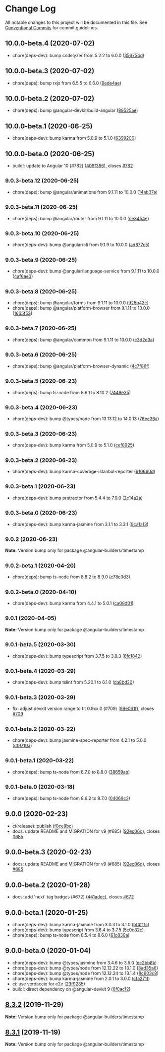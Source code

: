 # Change Log

All notable changes to this project will be documented in this file.
See [Conventional Commits](https://conventionalcommits.org) for commit guidelines.

## 10.0.0-beta.4 (2020-07-02)

* chore(deps-dev): bump codelyzer from 5.2.2 to 6.0.0 ([356754d](https://github.com/just-jeb/angular-builders/tree/master/packages/timestamp/commit/356754d))





## 10.0.0-beta.3 (2020-07-02)

* chore(deps): bump rxjs from 6.5.5 to 6.6.0 ([9ede4ae](https://github.com/just-jeb/angular-builders/tree/master/packages/timestamp/commit/9ede4ae))





## 10.0.0-beta.2 (2020-07-02)

* chore(deps): bump @angular-devkit/build-angular ([89525ae](https://github.com/just-jeb/angular-builders/tree/master/packages/timestamp/commit/89525ae))





## 10.0.0-beta.1 (2020-06-25)

* chore(deps-dev): bump karma from 5.0.9 to 5.1.0 ([6399200](https://github.com/just-jeb/angular-builders/tree/master/packages/timestamp/commit/6399200))





## 10.0.0-beta.0 (2020-06-25)

* build!: update to Angular 10 (#782) ([409f356](https://github.com/just-jeb/angular-builders/tree/master/packages/timestamp/commit/409f356)), closes [#782](https://github.com/just-jeb/angular-builders/tree/master/packages/timestamp/issues/782)





## <small>9.0.3-beta.12 (2020-06-25)</small>

* chore(deps): bump @angular/animations from 9.1.11 to 10.0.0 ([14ab37a](https://github.com/just-jeb/angular-builders/tree/master/packages/timestamp/commit/14ab37a))





## <small>9.0.3-beta.11 (2020-06-25)</small>

* chore(deps): bump @angular/router from 9.1.11 to 10.0.0 ([de3454e](https://github.com/just-jeb/angular-builders/tree/master/packages/timestamp/commit/de3454e))





## <small>9.0.3-beta.10 (2020-06-25)</small>

* chore(deps-dev): bump @angular/cli from 9.1.9 to 10.0.0 ([ad877c5](https://github.com/just-jeb/angular-builders/tree/master/packages/timestamp/commit/ad877c5))





## <small>9.0.3-beta.9 (2020-06-25)</small>

* chore(deps-dev): bump @angular/language-service from 9.1.11 to 10.0.0 ([4af6ae3](https://github.com/just-jeb/angular-builders/tree/master/packages/timestamp/commit/4af6ae3))





## <small>9.0.3-beta.8 (2020-06-25)</small>

* chore(deps): bump @angular/forms from 9.1.11 to 10.0.0 ([d25b43c](https://github.com/just-jeb/angular-builders/tree/master/packages/timestamp/commit/d25b43c))
* chore(deps): bump @angular/platform-browser from 9.1.11 to 10.0.0 ([1665f53](https://github.com/just-jeb/angular-builders/tree/master/packages/timestamp/commit/1665f53))





## <small>9.0.3-beta.7 (2020-06-25)</small>

* chore(deps): bump @angular/common from 9.1.11 to 10.0.0 ([c3d2e3a](https://github.com/just-jeb/angular-builders/tree/master/packages/timestamp/commit/c3d2e3a))





## <small>9.0.3-beta.6 (2020-06-25)</small>

* chore(deps): bump @angular/platform-browser-dynamic ([4c7f86f](https://github.com/just-jeb/angular-builders/tree/master/packages/timestamp/commit/4c7f86f))





## <small>9.0.3-beta.5 (2020-06-23)</small>

* chore(deps): bump ts-node from 8.9.1 to 8.10.2 ([7448e35](https://github.com/just-jeb/angular-builders/tree/master/packages/timestamp/commit/7448e35))





## <small>9.0.3-beta.4 (2020-06-23)</small>

* chore(deps-dev): bump @types/node from 13.13.12 to 14.0.13 ([76ee36a](https://github.com/just-jeb/angular-builders/tree/master/packages/timestamp/commit/76ee36a))





## <small>9.0.3-beta.3 (2020-06-23)</small>

* chore(deps-dev): bump karma from 5.0.9 to 5.1.0 ([cef8925](https://github.com/just-jeb/angular-builders/tree/master/packages/timestamp/commit/cef8925))





## <small>9.0.3-beta.2 (2020-06-23)</small>

* chore(deps-dev): bump karma-coverage-istanbul-reporter ([910660d](https://github.com/just-jeb/angular-builders/tree/master/packages/timestamp/commit/910660d))





## <small>9.0.3-beta.1 (2020-06-23)</small>

* chore(deps-dev): bump protractor from 5.4.4 to 7.0.0 ([2c14a2a](https://github.com/just-jeb/angular-builders/tree/master/packages/timestamp/commit/2c14a2a))





## <small>9.0.3-beta.0 (2020-06-23)</small>

* chore(deps-dev): bump karma-jasmine from 3.1.1 to 3.3.1 ([9ca1a13](https://github.com/just-jeb/angular-builders/tree/master/packages/timestamp/commit/9ca1a13))





## <small>9.0.2 (2020-06-23)</small>

**Note:** Version bump only for package @angular-builders/timestamp

## <small>9.0.2-beta.1 (2020-04-20)</small>

- chore(deps): bump ts-node from 8.8.2 to 8.9.0 ([c78c0d3](https://github.com/just-jeb/angular-builders/tree/master/packages/timestamp/commit/c78c0d3))

## <small>9.0.2-beta.0 (2020-04-10)</small>

- chore(deps-dev): bump karma from 4.4.1 to 5.0.1 ([ca08d01](https://github.com/just-jeb/angular-builders/tree/master/packages/timestamp/commit/ca08d01))

## <small>9.0.1 (2020-04-05)</small>

**Note:** Version bump only for package @angular-builders/timestamp

## <small>9.0.1-beta.5 (2020-03-30)</small>

- chore(deps-dev): bump typescript from 3.7.5 to 3.8.3 ([8fc1842](https://github.com/just-jeb/angular-builders/tree/master/packages/timestamp/commit/8fc1842))

## <small>9.0.1-beta.4 (2020-03-29)</small>

- chore(deps-dev): bump tslint from 5.20.1 to 6.1.0 ([da8bd20](https://github.com/just-jeb/angular-builders/tree/master/packages/timestamp/commit/da8bd20))

## <small>9.0.1-beta.3 (2020-03-29)</small>

- fix: adjust devkit version range to fit 0.9xx.0 (#709) ([99e061f](https://github.com/just-jeb/angular-builders/tree/master/packages/timestamp/commit/99e061f)), closes [#709](https://github.com/just-jeb/angular-builders/tree/master/packages/timestamp/issues/709)

## <small>9.0.1-beta.2 (2020-03-22)</small>

- chore(deps-dev): bump jasmine-spec-reporter from 4.2.1 to 5.0.0 ([df9710a](https://github.com/just-jeb/angular-builders/tree/master/packages/timestamp/commit/df9710a))

## <small>9.0.1-beta.1 (2020-03-22)</small>

- chore(deps): bump ts-node from 8.7.0 to 8.8.0 ([38659ab](https://github.com/just-jeb/angular-builders/tree/master/packages/timestamp/commit/38659ab))

## <small>9.0.1-beta.0 (2020-03-18)</small>

- chore(deps): bump ts-node from 8.6.2 to 8.7.0 ([04069c3](https://github.com/just-jeb/angular-builders/tree/master/packages/timestamp/commit/04069c3))

## 9.0.0 (2020-02-23)

- ci(release): publish ([f0ce8bc](https://github.com/just-jeb/angular-builders/tree/master/packages/timestamp/commit/f0ce8bc))
- docs: update README and MIGRATION for v9 (#685) ([92ec06d](https://github.com/just-jeb/angular-builders/tree/master/packages/timestamp/commit/92ec06d)), closes [#685](https://github.com/just-jeb/angular-builders/tree/master/packages/timestamp/issues/685)

## 9.0.0-beta.3 (2020-02-23)

- docs: update README and MIGRATION for v9 (#685) ([92ec06d](https://github.com/just-jeb/angular-builders/tree/master/packages/timestamp/commit/92ec06d)), closes [#685](https://github.com/just-jeb/angular-builders/tree/master/packages/timestamp/issues/685)

## 9.0.0-beta.2 (2020-01-28)

- docs: add 'next' tag badges (#672) ([441adec](https://github.com/just-jeb/angular-builders/tree/master/packages/timestamp/commit/441adec)), closes [#672](https://github.com/just-jeb/angular-builders/tree/master/packages/timestamp/issues/672)

## 9.0.0-beta.1 (2020-01-25)

- chore(deps-dev): bump karma-jasmine from 3.0.3 to 3.1.0 ([bf4f11c](https://github.com/just-jeb/angular-builders/tree/master/packages/timestamp/commit/bf4f11c))
- chore(deps-dev): bump typescript from 3.6.4 to 3.7.5 ([5c0c82c](https://github.com/just-jeb/angular-builders/tree/master/packages/timestamp/commit/5c0c82c))
- chore(deps): bump ts-node from 8.5.4 to 8.6.0 ([61c830a](https://github.com/just-jeb/angular-builders/tree/master/packages/timestamp/commit/61c830a))

## 9.0.0-beta.0 (2020-01-04)

- chore(deps-dev): bump @types/jasmine from 3.4.6 to 3.5.0 ([ec2bb8b](https://github.com/just-jeb/angular-builders/tree/master/packages/timestamp/commit/ec2bb8b))
- chore(deps-dev): bump @types/node from 12.12.22 to 13.1.0 ([3ad35a6](https://github.com/just-jeb/angular-builders/tree/master/packages/timestamp/commit/3ad35a6))
- chore(deps-dev): bump @types/node from 12.12.24 to 13.1.4 ([8c603c8](https://github.com/just-jeb/angular-builders/tree/master/packages/timestamp/commit/8c603c8))
- chore(deps-dev): bump karma-jasmine from 2.0.1 to 3.0.0 ([cfa271f](https://github.com/just-jeb/angular-builders/tree/master/packages/timestamp/commit/cfa271f))
- ci: use verdaccio for e2e ([23f9235](https://github.com/just-jeb/angular-builders/tree/master/packages/timestamp/commit/23f9235))
- build!: direct dependency on @angular-devkit 9 ([6f0ac12](https://github.com/just-jeb/angular-builders/tree/master/packages/timestamp/commit/6f0ac12))

## [8.3.2](https://github.com/just-jeb/angular-builders/tree/master/packages/timestamp/compare/@angular-builders/timestamp@8.3.1...@angular-builders/timestamp@8.3.2) (2019-11-29)

**Note:** Version bump only for package @angular-builders/timestamp

## [8.3.1](https://github.com/just-jeb/angular-builders/tree/master/packages/timestamp/compare/@angular-builders/timestamp@8.3.0...@angular-builders/timestamp@8.3.1) (2019-11-19)

**Note:** Version bump only for package @angular-builders/timestamp
